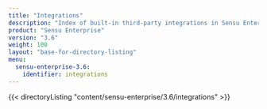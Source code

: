 ```yaml
---
title: "Integrations"
description: "Index of built-in third-party integrations in Sensu Enterprise"
product: "Sensu Enterprise"
version: "3.6"
weight: 100
layout: "base-for-directory-listing"
menu:
  sensu-enterprise-3.6:
    identifier: integrations
---
```


{{< directoryListing "content/sensu-enterprise/3.6/integrations" >}}
